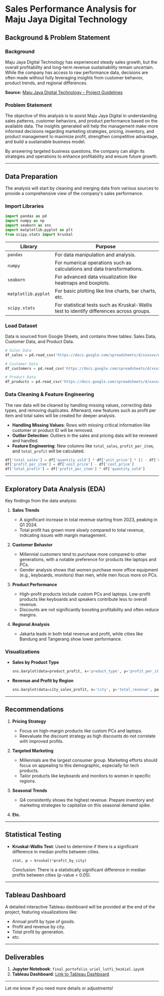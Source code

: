 # Sales Performance Analysis for Maju Jaya Digital Technology

## Background & Problem Statement

### Background

Maju Jaya Digital Technology has experienced steady sales growth, but the overall profitability and long-term revenue sustainability remain uncertain. While the company has access to raw performance data, decisions are often made without fully leveraging insights from customer behavior, product trends, and regional differences.

**Source:** [Maju Jaya Digital Technology - Project Guidelines]([https://path/to/project/guide](https://github.com/Quinntes/maju_jaya_digital/blob/main/guideline.pdf))

### Problem Statement

The objective of this analysis is to assist Maju Jaya Digital in understanding sales patterns, customer behaviors, and product performance based on the available data. The insights generated will help the management make more informed decisions regarding marketing strategies, pricing, inventory, and product management to maximize profit, strengthen competitive advantage, and build a sustainable business model.

By answering targeted business questions, the company can align its strategies and operations to enhance profitability and ensure future growth.

---

## Data Preparation

The analysis will start by cleaning and merging data from various sources to provide a comprehensive view of the company's sales performance.

### Import Libraries

```python
import pandas as pd
import numpy as np
import seaborn as sns
import matplotlib.pyplot as plt
from scipy.stats import kruskal
```

| Library             | Purpose                                                                                  |
| ------------------- | ---------------------------------------------------------------------------------------- |
| `pandas`            | For data manipulation and analysis.                                                      |
| `numpy`             | For numerical operations such as calculations and data transformations.                  |
| `seaborn`           | For advanced data visualization like heatmaps and boxplots.                              |
| `matplotlib.pyplot` | For basic plotting like line charts, bar charts, etc.                                    |
| `scipy.stats`       | For statistical tests such as Kruskal-Wallis test to identify differences across groups. |

### Load Dataset

Data is sourced from Google Sheets, and contains three tables: Sales Data, Customer Data, and Product Data.

```python
# Sales Data
df_sales = pd.read_csv('https://docs.google.com/spreadsheets/d/xxxxxx/export?format=csv&gid=xxxxxx')

# Customer Data
df_customers = pd.read_csv('https://docs.google.com/spreadsheets/d/xxxxxx/export?format=csv&gid=xxxxxx')

# Product Data
df_products = pd.read_csv('https://docs.google.com/spreadsheets/d/xxxxxx/export?format=csv&gid=xxxxxx')
```

### Data Cleaning & Feature Engineering

The raw data will be cleaned by handling missing values, correcting data types, and removing duplicates. Afterward, new features such as profit per item and total sales will be created for deeper analysis.

* **Handling Missing Values**: Rows with missing critical information like customer or product ID will be removed.
* **Outlier Detection**: Outliers in the sales and pricing data will be reviewed and handled.
* **Feature Engineering**: New columns like `total_sales`, `profit_per_item`, and `total_profit` will be calculated.

```python
df['total_sales'] = df['quantity_sold'] * df['unit_price'] * (1 - df['discount'])
df['profit_per_item'] = df['unit_price'] - df['cost_price']
df['total_profit'] = df['profit_per_item'] * df['quantity_sold']
```

---

## Exploratory Data Analysis (EDA)

Key findings from the data analysis:

1. **Sales Trends**

   * A significant increase in total revenue starting from 2023, peaking in Q1 2024.
   * Total profit has grown more slowly compared to total revenue, indicating issues with margin management.

2. **Customer Behavior**

   * Millennial customers tend to purchase more compared to other generations, with a notable preference for products like laptops and PCs.
   * Gender analysis shows that women purchase more office equipment (e.g., keyboards, monitors) than men, while men focus more on PCs.

3. **Product Performance**

   * High-profit products include custom PCs and laptops. Low-profit products like keyboards and speakers contribute less to overall revenue.
   * Discounts are not significantly boosting profitability and often reduce margins.

4. **Regional Analysis**

   * Jakarta leads in both total revenue and profit, while cities like Bandung and Tangerang show lower performance.

### Visualizations

* **Sales by Product Type**

  ```python
  sns.barplot(data=product_profit, x='product_type', y='profit_per_item', palette='coolwarm')
  ```

* **Revenue and Profit by Region**

  ```python
  sns.barplot(data=city_sales_profit, x='city', y='total_revenue', palette='Blues_d')
  ```

---

## Recommendations

1. **Pricing Strategy**

   * Focus on high-margin products like custom PCs and laptops.
   * Reevaluate the discount strategy as high discounts do not correlate with improved profits.

2. **Targeted Marketing**

   * Millennials are the largest consumer group. Marketing efforts should focus on appealing to this demographic, especially for tech products.
   * Tailor products like keyboards and monitors to women in specific regions.

3. **Seasonal Trends**

   * Q4 consistently shows the highest revenue. Prepare inventory and marketing strategies to capitalize on this seasonal demand spike.
    
4. **Etc.**  

---

## Statistical Testing

* **Kruskal-Wallis Test**: Used to determine if there is a significant difference in median profits between cities.

  ```python
  stat, p = kruskal(*profit_by_city)
  ```

  Conclusion: There is a statistically significant difference in median profits between cities (p-value < 0.05).

---

## Tableau Dashboard

A detailed interactive Tableau dashboard will be provided at the end of the project, featuring visualizations like:

* Annual profit by type of goods.
* Profit and revenue by city.
* Total profit by generation.
* etc.

---

## Deliverables

1. **Jupyter Notebook**: `final_portofolio_uriel_lutfi_hezkiel.ipynb`
2. **Tableau Dashboard**: [Link to Tableau Dashboard]([https://public.tableau.com/views/sales_dashboard](https://public.tableau.com/views/MajuJayaDigital/Dashboard1?:language=en-US&:sid=&:redirect=auth&:display_count=n&:origin=viz_share_link))

---

Let me know if you need more details or adjustments!
